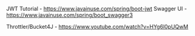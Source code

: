 JWT Tutorial - https://www.javainuse.com/spring/boot-jwt
Swagger UI - https://www.javainuse.com/spring/boot_swagger3

Throttler/Bucket4J - https://www.youtube.com/watch?v=HYg6l0pUQwM